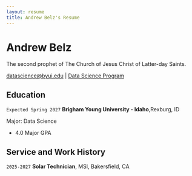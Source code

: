 ```yaml
---
layout: resume
title: Andrew Belz's Resume
---
```

# Andrew Belz
The second prophet of The Church of Jesus Christ of Latter-day Saints.

<div id="webaddress">
<a href="datascience@byui.edu">datascience@byui.edu</a>
| <a href="https://byuidatascience.github.io/development.html">Data Science Program</a>
</div>

<!-- https://www.monique.tech/the-art-of-markdown -->


## Education

`Expected Spring 2027`
__Brigham Young University - Idaho__,Rexburg, ID

Major: Data Science

- 4.0 Major GPA

## Service and Work History

`2025-2027`
__Solar Technician__, MSI, Bakersfield, CA



<!-- ### Footer

Last updated: May 2013 -->


